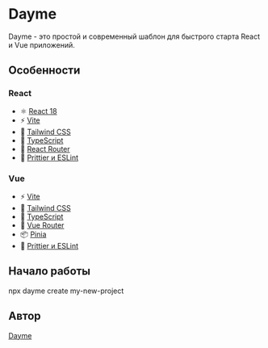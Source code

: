 # Dayme

Dayme - это простой и современный шаблон для быстрого старта React и Vue приложений.

## Особенности
### React
- ⚛️ [React 18](https://react.dev/) 
- ⚡️ [Vite](https://vitejs.dev/) 
- 🎨 [Tailwind CSS](https://tailwindcss.com/) 
- 📝 [TypeScript](https://www.typescriptlang.org/) 
- 🔄 [React Router](https://reactrouter.com/) 
- 🚀 [Prittier и ESLint](https://eslint.vuejs.org/) 


### Vue
- ⚡️ [Vite](https://vitejs.dev/)  
- 🎨 [Tailwind CSS](https://tailwindcss.com/) 
- 📝 [TypeScript](https://www.typescriptlang.org/) 
- 🔄 [Vue Router](https://router.vuejs.org/) 
- 📦 [Pinia](https://pinia.vuejs.org/)  
- 🚀 [Prittier и ESLint](https://eslint.vuejs.org/) 

## Начало работы

npx dayme create my-new-project


## Автор

[Dayme](https://daymedead.fun)
